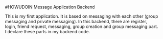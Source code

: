 #HOWUDOIN Message Application Backend

This is my first application. It is based on messaging with each other (group messaging and private messaging). In this backend, there are register, login, friend request, messaging, 
group creation and group messaging part. I declare these parts in my backend code.
